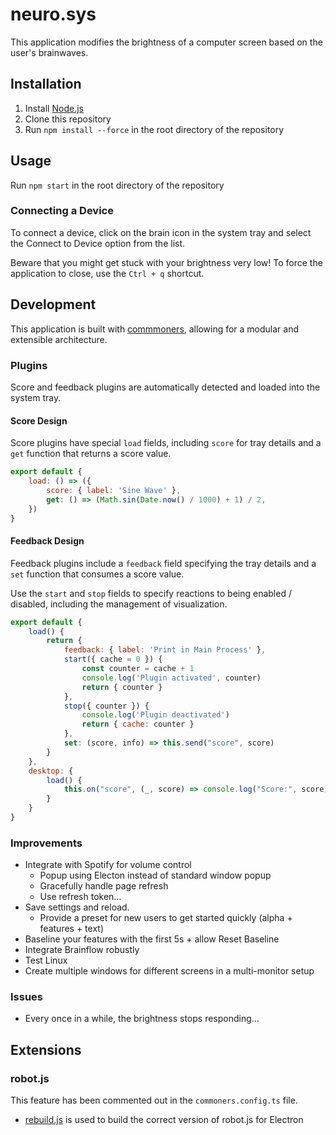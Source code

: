 # neuro.sys
This application modifies the brightness of a computer screen based on the user's brainwaves.

## Installation
1. Install [Node.js](https://nodejs.org/en/download/)
2. Clone this repository    
3. Run `npm install --force` in the root directory of the repository

## Usage
Run `npm start` in the root directory of the repository

### Connecting a Device
To connect a device, click on the brain icon in the system tray and select the Connect to Device option from the list.

Beware that you might get stuck with your brightness very low! To force the application to close, use the `Ctrl + q` shortcut.

## Development
This application is built with [commmoners](https://github.com/neuralinterfaces/commoners), allowing for a modular and extensible architecture.

### Plugins
Score and feedback plugins are automatically detected and loaded into the system tray.

#### Score Design
Score plugins have special `load` fields, including `score` for tray details and a `get` function that returns a score value.

```javascript
export default {
    load: () => ({
        score: { label: 'Sine Wave' },
        get: () => (Math.sin(Date.now() / 1000) + 1) / 2,
    })
}
```

#### Feedback Design
Feedback plugins include a `feedback` field specifying the tray details and a `set` function that consumes a score value.

Use the `start` and `stop` fields to specify reactions to being enabled / disabled, including the management of visualization.

```javascript
export default {
    load() {
        return {
            feedback: { label: 'Print in Main Process' },
            start({ cache = 0 }) {
                const counter = cache + 1
                console.log('Plugin activated', counter)
                return { counter }
            },
            stop({ counter }) {
                console.log('Plugin deactivated')
                return { cache: counter }
            },
            set: (score, info) => this.send("score", score) 
        }
    },
    desktop: {
        load() {
            this.on("score", (_, score) => console.log("Score:", score) )
        }
    }
}
```

### Improvements
- Integrate with Spotify for volume control
    - Popup using Electon instead of standard window popup
    - Gracefully handle page refresh
    - Use refresh token…
- Save settings and reload.
    - Provide a preset for new users to get started quickly (alpha + features + text)
- Baseline your features with the first 5s + allow Reset Baseline
- Integrate Brainflow robustly
- Test Linux
- Create multiple windows for different screens in a multi-monitor setup

### Issues
- Every once in a while, the brightness stops responding...

## Extensions
### robot.js
This feature has been commented out in the `commoners.config.ts` file.
- [rebuild.js](./rebuild.js) is used to build the correct version of robot.js for Electron